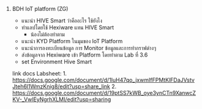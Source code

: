 1. BDH IoT platform (ZG)
    - แนะนำ HIVE Smart ว่าคืออะไร ใช้ยังไง
    - ทำแลปโดยใช้ Hexiware แทน HIVE Smart
        - น้องไม่ต้องทำตาม
    - แนะนำ KYD Platform ในมุมของ IoT Platform
    - แนะนำการลงทะเบียนข้อมูล การ Monitor ข้อมูลและการทำกราฟต่างๆ
    - ส่งข้อมูลจาก Hexiware เข้า Platform โดยทำตาม Lab ที่ 3.6
    - set Environment Hive Smart
    
    link docs Labsheet:
        1. https://docs.google.com/document/d/1IuH47qo_jxwmIfFPMtKlFDaJVstvJteh6l1WmzKnig8/edit?usp=share_link
        2. https://docs.google.com/document/d/19ptSS7kWB_oye3ynCTn9XanwcZKV-_VwlEyNgrhXLMI/edit?usp=sharing
